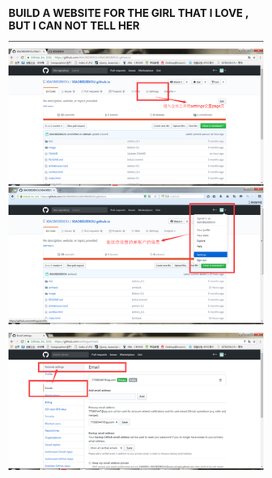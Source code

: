 ## BUILD A WEBSITE FOR THE GIRL THAT I LOVE , BUT I CAN NOT TELL HER

---

![](/assets/NNWY_01.png)![](/assets/NNWY_03.png)

![](/assets/NNWY_02.png)

